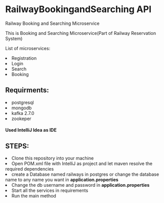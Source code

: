 # RailwayBookingandSearching API

Railway Booking and Searching Microservice

This is Booking and Searching Microservice(Part of Railway Reservation System)


List of microservices:
   <li> Registration </li>
    <li> Login </li>
   <li> Search </li>
    <li> Booking </li>
   

<h2>Requirments: </h2>
<li>postgresql</li>
<li>mongodb</li>
<li>kafka 2.7.0</li>
<li>zookeper</li>
<h4> Used IntelliJ Idea as IDE<h4>
    
<h2>STEPS:</h2>

<li>Clone this repository into your machine</li>
<li>Open POM.xml file with IntelliJ as project and let maven resolve the required dependencies</li>
<li>create a Database named railways in postgres or change the database name to any name you want in <b>application.properties</b></li>
<li>Change the db username and password in <b>application.properties</b></li>
<li>Start all the services in requirements</li>
<li>Run the main method</li>
